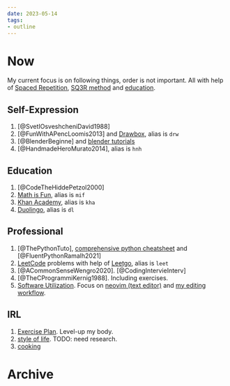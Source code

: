 ```yaml
---
date: 2023-05-14
tags:
- outline
---
```


# Now

My current focus is on following things, order is not important.
All with help of [Spaced Repetition](./spaced%20repetition.md), [SQ3R method](./SQ3R%20method.md) and [education](./education.md).

## Self-Expression

1. [@SvetIOsveshcheniDavid1988]
2. [@FunWithAPencLoomis2013] and [Drawbox](./Drawbox.md), alias is `drw`
3. [@BlenderBeginne] and [blender tutorials](./blender%20tutorials.md)
4. [@HandmadeHeroMurato2014], alias is `hnh`

## Education

1. [@CodeTheHiddePetzol2000]
2. [Math is Fun](https://www.mathsisfun.com/), alias is `mif`
3. [Khan Academy](./khan%20academy.md), alias is `kha`
4. [Duolingo](./Duolingo.md), alias is `dl`

## Professional

1. [@ThePythonTuto], [comprehensive python cheatsheet](./comprehensive%20python%20cheatsheet.md) and [@FluentPythonRamalh2021]
2. [LeetCode](./LeetCode.md) problems with help of [Leetgo](./Leetgo.md), alias is `leet`
3. [@ACommonSenseWengro2020]. [@CodingIntervieInterv]
4. [@TheCProgrammiKernig1988]. Including exercises.
5. [Software Utilization](./my%20awesome%20software%20list.md).
    Focus on [neovim (text editor)](./neovim%20%28text%20editor%29.md) and [my editing workflow](./my%20editing%20workflow.md).

## IRL

1. [Exercise Plan](./Exercise%20Plan.md). Level-up my body.
2. [style of life](./style%20of%20life.md). TODO: need research.
3. [cooking](./cooking.md)

# Archive